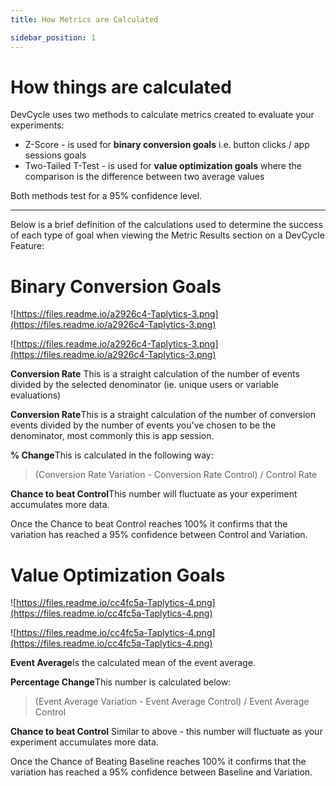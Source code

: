 ```yaml
---
title: How Metrics are Calculated

sidebar_position: 1
---
```


# How things are calculated

DevCycle uses two methods to calculate metrics created to evaluate your experiments:

- Z-Score - is used for **binary conversion goals** i.e. button clicks / app sessions goals
- Two-Tailed T-Test - is used for **value optimization goals** where the comparison is the difference between two average values

Both methods test for a 95% confidence level.

---

Below is a brief definition of the calculations used to determine the success of each type of goal when viewing the Metric Results section on a DevCycle Feature:

# Binary Conversion Goals

![https://files.readme.io/a2926c4-Taplytics-3.png](https://files.readme.io/a2926c4-Taplytics-3.png)

![https://files.readme.io/a2926c4-Taplytics-3.png](https://files.readme.io/a2926c4-Taplytics-3.png)

**Conversion Rate** This is a straight calculation of the number of events divided by the selected denominator (ie. unique users or variable evaluations)

**Conversion Rate**This is a straight calculation of the number of conversion events divided by the number of events you've chosen to be the denominator, most commonly this is app session.

**% Change**This is calculated in the following way:

> (Conversion Rate Variation - Conversion Rate Control) / Control Rate
> 

**Chance to beat Control**This number will fluctuate as your experiment accumulates more data.

Once the Chance to beat Control reaches 100% it confirms that the variation has reached a 95% confidence between Control and Variation.

# Value Optimization Goals

![https://files.readme.io/cc4fc5a-Taplytics-4.png](https://files.readme.io/cc4fc5a-Taplytics-4.png)

![https://files.readme.io/cc4fc5a-Taplytics-4.png](https://files.readme.io/cc4fc5a-Taplytics-4.png)

**Event Average**Is the calculated mean of the event average.

**Percentage Change**This number is calculated below:

> (Event Average Variation - Event Average Control) / Event Average Control
> 

**Chance to beat Control** Similar to above - this number will fluctuate as your experiment accumulates more data.

Once the Chance of Beating Baseline reaches 100% it confirms that the variation has reached a 95% confidence between Baseline and Variation.